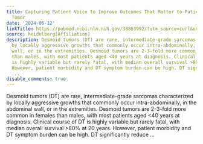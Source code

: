 ```yaml
---
title: Capturing Patient Voice to Improve Outcomes That Matter to Patients with Desmoid
  Tumor
date: '2024-06-12'
linkTitle: https://pubmed.ncbi.nlm.nih.gov/38863992/?utm_source=curl&utm_medium=rss&utm_campaign=pubmed-2&utm_content=1FakS-2QOkCT8HsMOQP1bCRQ4YzyumYOmxmF0moLsQ3dFB1E9V&fc=20220326224207&ff=20240612181856&v=2.18.0.post9+e462414
source: heidelberg[Affiliation]
description: Desmoid tumors (DT) are rare, intermediate-grade sarcomas characterized
  by locally aggressive growths that commonly occur intra-abdominally, in the abdominal
  wall, or in the extremities. Desmoid tumors are 2-3-fold more common in females
  than males, with most patients aged <40 years at diagnosis. Clinical course of DT
  is highly variable but rarely fatal, with median overall survival >80% at 20 years.
  However, patient morbidity and DT symptom burden can be high. DT significantly reduce
  ...
disable_comments: true
---
```

Desmoid tumors (DT) are rare, intermediate-grade sarcomas characterized by locally aggressive growths that commonly occur intra-abdominally, in the abdominal wall, or in the extremities. Desmoid tumors are 2-3-fold more common in females than males, with most patients aged <40 years at diagnosis. Clinical course of DT is highly variable but rarely fatal, with median overall survival >80% at 20 years. However, patient morbidity and DT symptom burden can be high. DT significantly reduce ...